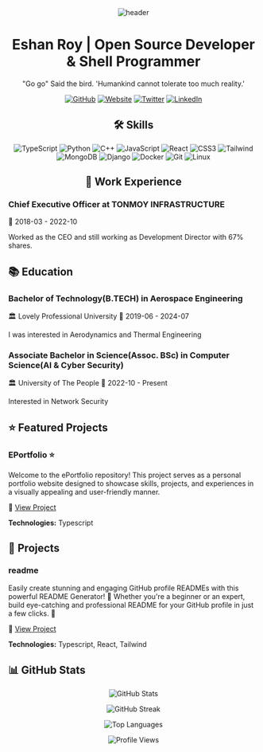 <div align="center">
  <img src="https://capsule-render.vercel.app/api?type=waving&color=gradient&height=200&section=header&text=Eshan+Roy&fontSize=50&fontAlignY=35&desc=&descAlignY=50" alt="header"/>
</div>

<h1 align="center"> Eshan Roy | Open Source Developer & Shell Programmer </h1>

<p align="center"> "Go go" Said the bird. 'Humankind cannot tolerate too much reality.' </p>

<div align="center">

[![GitHub](https://img.shields.io/badge/GitHub-181717?style=for-the-badge&logo=github)](https://github.com/eshanized) [![Website](https://img.shields.io/badge/Website-4CAF50?style=for-the-badge&logo=globe)](https://dev.to/eshanized) [![Twitter](https://img.shields.io/badge/Twitter-1DA1F2?style=for-the-badge&logo=twitter)](https://twitter.com/eshanized) [![LinkedIn](https://img.shields.io/badge/LinkedIn-0A66C2?style=for-the-badge&logo=linkedin)](https://linkedin.com/in/eshanized)

</div>

<h2 align="center"> 🛠 Skills </h2>

<div align="center">

![TypeScript](https://img.shields.io/badge/TypeScript-007ACC?style=for-the-badge&logo=typescript&logoColor=white) ![Python](https://img.shields.io/badge/Python-3776AB?style=for-the-badge&logo=python&logoColor=white) ![C++](https://img.shields.io/badge/C++-555555?style=for-the-badge&logo=c++&logoColor=white) ![JavaScript](https://img.shields.io/badge/JavaScript-F7DF1E?style=for-the-badge&logo=javascript&logoColor=white) ![React](https://img.shields.io/badge/React-61DAFB?style=for-the-badge&logo=react&logoColor=white) ![CSS3](https://img.shields.io/badge/CSS3-555555?style=for-the-badge&logo=css3&logoColor=white) ![Tailwind](https://img.shields.io/badge/Tailwind-555555?style=for-the-badge&logo=tailwind&logoColor=white) ![MongoDB](https://img.shields.io/badge/MongoDB-555555?style=for-the-badge&logo=mongodb&logoColor=white) ![Django](https://img.shields.io/badge/Django-555555?style=for-the-badge&logo=django&logoColor=white) ![Docker](https://img.shields.io/badge/Docker-2496ED?style=for-the-badge&logo=docker&logoColor=white) ![Git](https://img.shields.io/badge/Git-555555?style=for-the-badge&logo=git&logoColor=white) ![Linux](https://img.shields.io/badge/Linux-555555?style=for-the-badge&logo=linux&logoColor=white)

</div>

<h2 align="center"> 💼 Work Experience </h2>

### Chief Executive Officer at TONMOY INFRASTRUCTURE
📅 2018-03 - 2022-10

Worked as the CEO and still working as Development Director with 67% shares.



## 📚 Education

### Bachelor of Technology(B.TECH) in Aerospace Engineering
🏛 Lovely Professional University
📅 2019-06 - 2024-07

I was interested in Aerodynamics and Thermal Engineering

### Associate Bachelor in Science(Assoc. BSc) in Computer Science(AI & Cyber Security)
🏛 University of The People
📅 2022-10 - Present

Interested in Network Security

## ⭐ Featured Projects

### EPortfolio ⭐
Welcome to the ePortfolio repository! This project serves as a personal portfolio website designed to showcase skills, projects, and experiences in a visually appealing and user-friendly manner.

🔗 [View Project](https://github.com/eshanized/eportfolio)

**Technologies:** Typescript

## 🚀 Projects

### readme 
Easily create stunning and engaging GitHub profile READMEs with this powerful README Generator! 🚀 Whether you're a beginner or an expert, build eye-catching and professional README for your GitHub profile in just a few clicks. 🎨

🔗 [View Project](https://github.com/eshanized/readme)

**Technologies:** Typescript, React, Tailwind

## 📊 GitHub Stats

<div align="center">

![GitHub Stats](https://github-readme-stats.vercel.app/api?username=eshanized&show_icons=true&theme=nord)

![GitHub Streak](https://github-readme-streak-stats.herokuapp.com/?user=eshanized&theme=nord)

![Top Languages](https://github-readme-stats.vercel.app/api/top-langs/?username=eshanized&layout=compact&theme=nord)

![Profile Views](https://komarev.com/ghpvc/?username=eshanized&color=6495ed&style=for-the-badge)

</div>
